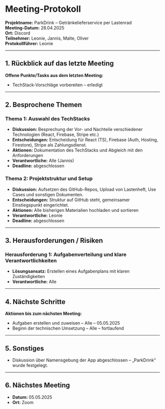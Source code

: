
# Meeting-Protokoll

**Projektname:** ParkDrink – Getränkelieferservice per Lastenrad  
**Meeting-Datum:** 28.04.2025  
**Ort:** Discord  
**Teilnehmer:** Leonie, Jannis, Malte, Oliver    
**Protokollführer:** Leonie  

---

## 1. Rückblick auf das letzte Meeting
**Offene Punkte/Tasks aus dem letzten Meeting:**
- TechStack-Vorschläge vorbereiten – erledigt

---

## 2. Besprochene Themen

### Thema 1: Auswahl des TechStacks
- **Diskussion:** Besprechung der Vor- und Nachteile verschiedener Technologien (React, Firebase, Stripe etc.)
- **Entscheidungen:** Entscheidung für React (TS), Firebase (Auth, Hosting, Firestore), Stripe als Zahlungsdienst.
- **Aktionen:** Dokumentation des TechStacks und Abgleich mit den Anforderungen
- **Verantwortliche:** Alle (Jannis)
- **Deadline:** abgeschlossen

### Thema 2: Projektstruktur und Setup
- **Diskussion:** Aufsetzen des GitHub-Repos, Upload von Lastenheft, Use Cases und sonstigen Dokumenten.
- **Entscheidungen:** Struktur auf GitHub steht, gemeinsamer Einstiegspunkt eingerichtet.
- **Aktionen:** Alle bisherigen Materialien hochladen und sortieren
- **Verantwortliche:** Leonie
- **Deadline:** abgeschlossen

---

## 3. Herausforderungen / Risiken
### Herausforderung 1: Aufgabenverteilung und klare Verantwortlichkeiten
- **Lösungsansatz:** Erstellen eines Aufgabenplans mit klaren Zuständigkeiten
- **Verantwortliche:** Alle

---

## 4. Nächste Schritte
**Aktionen bis zum nächsten Meeting:**
- Aufgaben erstellen und zuweisen – Alle – 05.05.2025
- Beginn der technischen Umsetzung – Alle – fortlaufend

---

## 5. Sonstiges
- Diskussion über Namensgebung der App abgeschlossen – „ParkDrink“ wurde festgelegt.

---

## 6. Nächstes Meeting
- **Datum:** 05.05.2025 
- **Ort:** Zoom  
